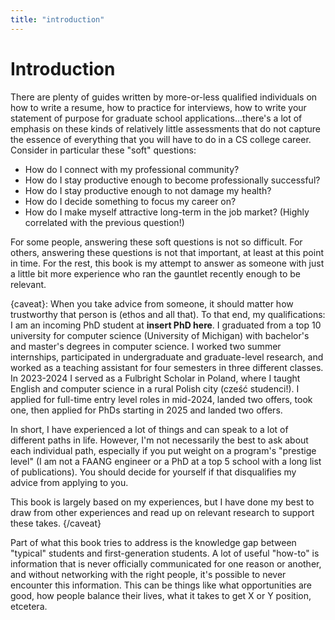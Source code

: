 ```yaml
---
title: "introduction"
---
```


# Introduction

There are plenty of guides written by more-or-less qualified individuals on how to write a resume, how to practice for interviews, how to write your statement of purpose for graduate school applications...there's a lot of emphasis on these kinds of relatively little assessments that do not capture the essence of everything that you will have to do in a CS college career. Consider in particular these "soft" questions: 

- How do I connect with my professional community?
- How do I stay productive enough to become professionally successful?
- How do I stay productive enough to not damage my health?
- How do I decide something to focus my career on?
- How do I make myself attractive long-term in the job market? (Highly correlated with the previous question!)

For some people, answering these soft questions is not so difficult. For others, answering these questions is not that important, at least at this point in time. For the rest, this book is my attempt to answer as someone with just a little bit more experience who ran the gauntlet recently enough to be relevant. 

<!-- This should start with credit to others once you have others to credit. --->
{caveat}: When you take advice from someone, it should matter how trustworthy that person is (ethos and all that). To that end, my qualifications: I am an incoming PhD student at **insert PhD here**. I graduated from a top 10 university for computer science (University of Michigan) with bachelor's and master's degrees in computer science. I worked two summer internships, participated in undergraduate and graduate-level research, and worked as a teaching assistant for four semesters in three different classes. In 2023-2024 I served as a Fulbright Scholar in Poland, where I taught English and computer science in a rural Polish city (cześć studenci!). I applied for full-time entry level roles in mid-2024, landed two offers, took one, then applied for PhDs starting in 2025 and landed two offers. 

In short, I have experienced a lot of things and can speak to a lot of different paths in life. However, I'm not necessarily the best to ask about each individual path, especially if you put weight on a program's "prestige level" (I am not a FAANG engineer or a PhD at a top 5 school with a long list of publications). You should decide for yourself if that disqualifies my advice from applying to you.

This book is largely based on my experiences, but I have done my best to draw from other experiences and read up on relevant research to support these takes.
{/caveat} 

Part of what this book tries to address is the knowledge gap between "typical" students and first-generation students. A lot of useful "how-to" is information that is never officially communicated for one reason or another, and without networking with the right people, it's possible to never encounter this information. This can be things like what opportunities are good, how people balance their lives, what it takes to get X or Y position, etcetera. 

[^0]: In practice you do not need to strictly qualify as first-gen to have knowledge gaps. Maybe your parents went to college but you have a poor relationship with them and do not / cannot rely on them for advice. Maybe your parents went to college, but you are from a different country where higher education follows different unspoken rules from the US. In general I believe there is a generational gap between current college students and college students from previous generations, mainly due to the significant increase in competition and what I usually call "hyper-meritocracy" in education.
